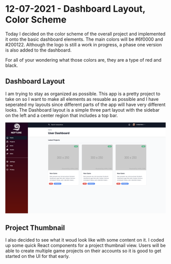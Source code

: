 # 12-07-2021 - Dashboard Layout, Color Scheme

Today I decided on the color scheme of the overall project and implemented it onto the basic dashboard elements. The main colors will be #6f0000 and #200122. Although the logo is still a work in progress, a phase one version is also added to the dashboard.

For all of your wondering what those colors are, they are a type of red and black.

## Dashboard Layout

I am trying to stay as organized as possible. This app is a pretty project to take on so I want to make all elements as resuable as possible and I have seperated my layouts since different parts of the app will have very different looks. The Dashboard layout is a simple three part layout with the sidebar on the left and a center region that includes a top bar.

![Basic Dashboard](../screens/color-scheme.png)

## Project Thumbnail

I also decided to see what it woud look like with some content on it. I coded up some quick React components for a project thumbnail view. Users will be able to create multiple game projects on their accounts so it is good to get started on the UI for that early.

